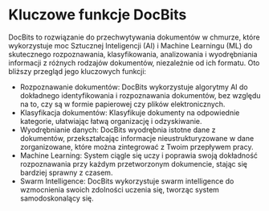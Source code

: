 # Kluczowe funkcje DocBits

DocBits to rozwiązanie do przechwytywania dokumentów w chmurze, które wykorzystuje moc Sztucznej Inteligencji (AI) i Machine Learningu (ML) do skutecznego rozpoznawania, klasyfikowania, analizowania i wyodrębniania informacji z różnych rodzajów dokumentów, niezależnie od ich formatu. Oto bliższy przegląd jego kluczowych funkcji:

* Rozpoznawanie dokumentów: DocBits wykorzystuje algorytmy AI do dokładnego identyfikowania i rozpoznawania dokumentów, bez względu na to, czy są w formie papierowej czy plików elektronicznych.
* Klasyfikacja dokumentów: Klasyfikuje dokumenty na odpowiednie kategorie, ułatwiając łatwą organizację i odzyskiwanie.
* Wyodrębnianie danych: DocBits wyodrębnia istotne dane z dokumentów, przekształcając informacje nieustrukturyzowane w dane zorganizowane, które można zintegrować z Twoim przepływem pracy.
* Machine Learning: System ciągle się uczy i poprawia swoją dokładność rozpoznawania przy każdym przetworzonym dokumencie, stając się bardziej sprawny z czasem.
* Swarm Intelligence: DocBits wykorzystuje swarm intelligence do wzmocnienia swoich zdolności uczenia się, tworząc system samodoskonalący się.

